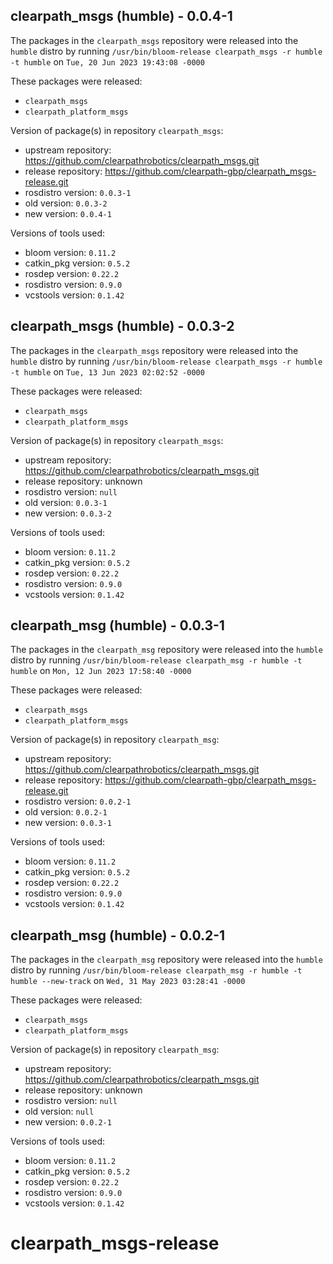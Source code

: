 ## clearpath_msgs (humble) - 0.0.4-1

The packages in the `clearpath_msgs` repository were released into the `humble` distro by running `/usr/bin/bloom-release clearpath_msgs -r humble -t humble` on `Tue, 20 Jun 2023 19:43:08 -0000`

These packages were released:
- `clearpath_msgs`
- `clearpath_platform_msgs`

Version of package(s) in repository `clearpath_msgs`:

- upstream repository: https://github.com/clearpathrobotics/clearpath_msgs.git
- release repository: https://github.com/clearpath-gbp/clearpath_msgs-release.git
- rosdistro version: `0.0.3-1`
- old version: `0.0.3-2`
- new version: `0.0.4-1`

Versions of tools used:

- bloom version: `0.11.2`
- catkin_pkg version: `0.5.2`
- rosdep version: `0.22.2`
- rosdistro version: `0.9.0`
- vcstools version: `0.1.42`


## clearpath_msgs (humble) - 0.0.3-2

The packages in the `clearpath_msgs` repository were released into the `humble` distro by running `/usr/bin/bloom-release clearpath_msgs -r humble -t humble` on `Tue, 13 Jun 2023 02:02:52 -0000`

These packages were released:
- `clearpath_msgs`
- `clearpath_platform_msgs`

Version of package(s) in repository `clearpath_msgs`:

- upstream repository: https://github.com/clearpathrobotics/clearpath_msgs.git
- release repository: unknown
- rosdistro version: `null`
- old version: `0.0.3-1`
- new version: `0.0.3-2`

Versions of tools used:

- bloom version: `0.11.2`
- catkin_pkg version: `0.5.2`
- rosdep version: `0.22.2`
- rosdistro version: `0.9.0`
- vcstools version: `0.1.42`


## clearpath_msg (humble) - 0.0.3-1

The packages in the `clearpath_msg` repository were released into the `humble` distro by running `/usr/bin/bloom-release clearpath_msg -r humble -t humble` on `Mon, 12 Jun 2023 17:58:40 -0000`

These packages were released:
- `clearpath_msgs`
- `clearpath_platform_msgs`

Version of package(s) in repository `clearpath_msg`:

- upstream repository: https://github.com/clearpathrobotics/clearpath_msgs.git
- release repository: https://github.com/clearpath-gbp/clearpath_msgs-release.git
- rosdistro version: `0.0.2-1`
- old version: `0.0.2-1`
- new version: `0.0.3-1`

Versions of tools used:

- bloom version: `0.11.2`
- catkin_pkg version: `0.5.2`
- rosdep version: `0.22.2`
- rosdistro version: `0.9.0`
- vcstools version: `0.1.42`


## clearpath_msg (humble) - 0.0.2-1

The packages in the `clearpath_msg` repository were released into the `humble` distro by running `/usr/bin/bloom-release clearpath_msg -r humble -t humble --new-track` on `Wed, 31 May 2023 03:28:41 -0000`

These packages were released:
- `clearpath_msgs`
- `clearpath_platform_msgs`

Version of package(s) in repository `clearpath_msg`:

- upstream repository: https://github.com/clearpathrobotics/clearpath_msgs.git
- release repository: unknown
- rosdistro version: `null`
- old version: `null`
- new version: `0.0.2-1`

Versions of tools used:

- bloom version: `0.11.2`
- catkin_pkg version: `0.5.2`
- rosdep version: `0.22.2`
- rosdistro version: `0.9.0`
- vcstools version: `0.1.42`


# clearpath_msgs-release